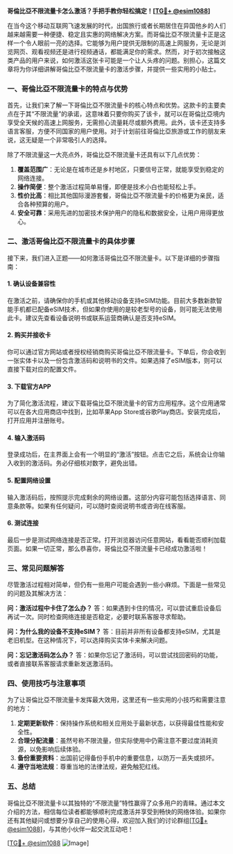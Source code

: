 **哥倫比亞不限流量卡怎么激活？手把手教你轻松搞定！[[TG💪+ @esim1088](https://t.me/s/esim1088)]**

在当今这个移动互联网飞速发展的时代，出国旅行或者长期居住在异国他乡的人们越来越需要一种便捷、稳定且实惠的网络解决方案。而哥倫比亞不限流量卡正是这样一个令人眼前一亮的选择。它能够为用户提供无限制的高速上网服务，无论是浏览网页、观看视频还是进行视频通话，都能满足你的需求。然而，对于初次接触这类产品的用户来说，如何激活这张卡可能是一个让人头疼的问题。别担心，这篇文章将为你详细讲解哥倫比亞不限流量卡的激活步骤，并提供一些实用的小贴士。

### 一、哥倫比亞不限流量卡的特点与优势

首先，让我们来了解一下哥倫比亞不限流量卡的核心特点和优势。这款卡的主要卖点在于其“不限流量”的承诺，这意味着只要你购买了该卡，就可以在哥倫比亞境内享受全天候的高速上网服务，无需担心流量耗尽或额外费用。此外，该卡还支持多语言客服，方便不同国家的用户使用。对于计划前往哥倫比亞旅游或工作的朋友来说，这无疑是一个非常吸引人的选择。

除了不限流量这一大亮点外，哥倫比亞不限流量卡还具有以下几点优势：

1. **覆盖范围广**：无论是在城市还是乡村地区，只要信号正常，就能享受到稳定的网络连接。
2. **操作简便**：整个激活过程简单易懂，即便是技术小白也能轻松上手。
3. **性价比高**：相比其他国际漫游套餐，哥倫比亞不限流量卡的价格更为亲民，适合各种预算的用户。
4. **安全可靠**：采用先进的加密技术保护用户的隐私和数据安全，让用户用得更放心。

### 二、激活哥倫比亞不限流量卡的具体步骤

接下来，我们进入正题——如何激活哥倫比亞不限流量卡。以下是详细的步骤指南：

#### 1. 确认设备兼容性

在激活之前，请确保你的手机或其他移动设备支持eSIM功能。目前大多数新款智能手机都已配备eSIM技术，但如果你使用的是较老型号的设备，则可能无法使用此卡。建议先查看设备说明书或联系运营商确认是否支持eSIM。

#### 2. 购买并接收卡

你可以通过官方网站或者授权经销商购买哥倫比亞不限流量卡。下单后，你会收到一张实体卡以及一份包含激活码和说明书的文件。如果选择了eSIM版本，则可以直接下载对应的配置文件。

#### 3. 下载官方APP

为了简化激活流程，建议下载哥倫比亞不限流量卡的官方应用程序。这个应用通常可以在各大应用商店中找到，比如苹果App Store或谷歌Play商店。安装完成后，打开应用并注册账号。

#### 4. 输入激活码

登录成功后，在主界面上会有一个明显的“激活”按钮。点击它之后，系统会让你输入收到的激活码。务必仔细核对数字，避免出错。

#### 5. 配置网络设置

输入激活码后，按照提示完成剩余的网络设置。这部分内容可能包括选择语言、同意条款等。如果有任何疑问，可以随时查阅说明书或咨询在线客服。

#### 6. 测试连接

最后一步是测试网络连接是否正常。打开浏览器访问任意网站，看看能否顺利加载页面。如果一切正常，那么恭喜你，哥倫比亞不限流量卡已经成功激活啦！

### 三、常见问题解答

尽管激活过程相对简单，但仍有一些用户可能会遇到一些小麻烦。下面是一些常见的问题及其解决方法：

**问：激活过程中卡住了怎么办？**
答：如果遇到卡住的情况，可以尝试重启设备后再试一次。同时检查网络连接是否稳定，必要时联系客服寻求帮助。

**问：为什么我的设备不支持eSIM？**
答：目前并非所有设备都支持eSIM，尤其是老旧机型。在这种情况下，可以选择购买实体卡来解决问题。

**问：忘记激活码怎么办？**
答：如果你忘记了激活码，可以尝试找回密码的功能，或者直接联系客服请求重新发送激活码。

### 四、使用技巧与注意事项

为了让哥倫比亞不限流量卡发挥最大效用，这里还有一些实用的小技巧和需要注意的地方：

1. **定期更新软件**：保持操作系统和相关应用处于最新状态，以获得最佳性能和安全性。
2. **合理分配流量**：虽然号称不限流量，但实际使用中仍需注意不要过度消耗资源，以免影响后续体验。
3. **备份重要资料**：出国前记得备份手机中的重要信息，以防万一丢失或损坏。
4. **遵守当地法规**：尊重当地的法律法规，避免触犯红线。

### 五、总结

哥倫比亞不限流量卡以其独特的“不限流量”特性赢得了众多用户的青睐。通过本文介绍的方法，相信每位读者都能够顺利完成激活并享受到畅快的网络体验。如果你还有其他疑问或想要分享自己的使用心得，欢迎加入我们的讨论群组[[TG💪+ @esim1088](https://t.me/s/esim1088)]，与其他小伙伴一起交流互动吧！

[[TG💪+ @esim1088](https://t.me/s/esim1088) ![Image](https://i.postimg.cc/4NQfJmqS/Snipaste-2025-05-13-00-14-12.png)]